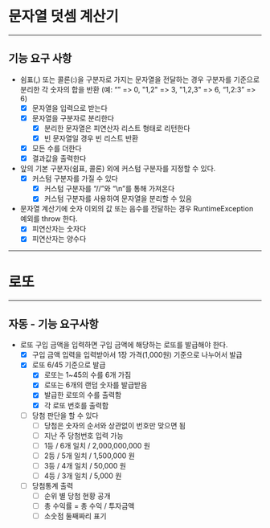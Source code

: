 # 문자열 덧셈 계산기
***
## 기능 요구 사항
- 쉼표(,) 또는 콜론(:)을 구분자로 가지는 문자열을 전달하는 경우 구분자를 기준으로 분리한 각 숫자의 합을 반환 (예: “” => 0, "1,2" => 3, "1,2,3" => 6, “1,2:3” => 6)
    - [X] 문자열을 입력으로 받는다 
    - [x] 문자열을 구분자로 분리한다
        - [x] 분리한 문자열은 피연산자 리스트 형태로 리턴한다
        - [x] 빈 문자열일 경우 빈 리스트 반환
    - [x] 모든 수를 더한다
    - [x] 결과값을 출력한다
- 앞의 기본 구분자(쉼표, 콜론) 외에 커스텀 구분자를 지정할 수 있다.
    - [x] 커스텀 구분자를 가질 수 있다
      - [x] 커스텀 구분자를 “//”와 “\n”를 통해 가져온다
      - [x] 커스텀 구분자를 사용하여 문자열을 분리할 수 있음
- 문자열 계산기에 숫자 이외의 값 또는 음수를 전달하는 경우 RuntimeException 예외를 throw 한다.
    - [x] 피연산자는 숫자다
    - [x] 피연산자는 양수다

***

# 로또
***
## 자동 - 기능 요구사항
- 로또 구입 금액을 입력하면 구입 금액에 해당하는 로또를 발급해야 한다.
  - [x] 구입 금액 입력을 입력받아서 1장 가격(1,000원) 기준으로 나누어서 발급
  - [x] 로또 6/45 기준으로 발급
    - [x] 로또는 1~45의 수를 6개 가짐
    - [x] 로또는 6개의 랜덤 숫자를 발급받음
    - [x] 발급한 로또의 수를 출력함
    - [x] 각 로또 번호를 출력함
  - [ ] 당첨 판단을 할 수 있다 
    - [ ] 당첨은 숫자의 순서와 상관없이 번호만 맞으면 됨 
    - [ ] 지난 주 당첨번호 입력 가능 
    - [ ] 1등 / 6개 일치 / 2,000,000,000 원
    - [ ] 2등 / 5개 일치 / 1,500,000 원
    - [ ] 3등 / 4개 일치 / 50,000 원
    - [ ] 4등 / 3개 일치 / 5,000 원
  - [ ] 당첨통계 출력
    - [ ] 순위 별 당첨 현황 공개  
    - [ ] 총 수익률 = 총 수익 / 투자금액
    - [ ] 소숫점 둘째짜리 표기
